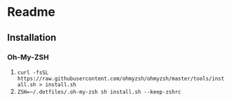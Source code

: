 # Readme

## Installation

### Oh-My-ZSH

1. `curl -fsSL https://raw.githubusercontent.com/ohmyzsh/ohmyzsh/master/tools/install.sh > install.sh`
2. `ZSH=~/.dotfiles/.oh-my-zsh sh install.sh --keep-zshrc`
